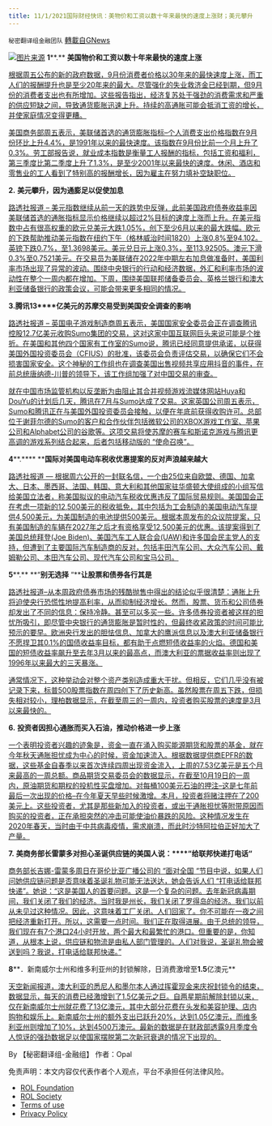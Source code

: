 ```yaml
---
title: 11/1/2021国际财经快讯：美物价和工资以数十年来最快的速度上涨财；美元攀升
---
```

`秘密翻译组金融团队` [轉載自GNews](https://gnews.org/zh-hans/1633077/)

![](https://assets.gnews.org/wp-content/uploads/2021/11/图片1.png)[图片来源](https://shrm.org)
**1****.** **美国物价和工资以数十年来最快的速度上涨**

[根据周五公布的新的政府数据，9月份消费者价格以30年来的最快速度上涨，而工人们的报酬提升也是至少20年来的最大。尽管强化的失业救济金已经到期，但9月份的消费者支出也有所增加。这些报告指出，经济复苏处于强劲的消费需求和严重的供应短缺之间，导致通货膨胀迅速上升。持续的高通胀可能会抵消工资的增长，并使家庭情况变得更糟。](https://www.wsj.com/articles/consumer-spending-personal-income-inflation-september-2021-11635449959)

[美国商务部周五表示，美联储首选的通货膨胀指标–个人消费支出价格指数在9月份环比上升4.4%，是1991年以来的最快速度。该指数在9月份比前一个月上升了0.3%。劳工部报告说，就业成本指数是衡量工人报酬的指标，包括工资和福利，第三季度比第二季度上升了1.3%，是至少2001年以来最快的速度。休闲、酒店和零售业的工人看到了特别高的报酬增长，因为雇主在努力填补空缺职位。](https://www.wsj.com/articles/consumer-spending-personal-income-inflation-september-2021-11635449959)

**2.** **美元攀升，因为通膨足以促使加息**

[路透社报道 – 美元指数继续从前一天的跌势中反弹，此前美国政府债券收益率因美联储首选的通胀指标显示价格继续以超过2%目标的速度上涨而上升。在美元指数中占有很高权重的欧元兑美元大跌1.05%，创下至少6月以来的最大跌幅。欧元的下跌帮助推动美元指数在纽约下午（格林威治时间1820）上涨0.8%至94.102。英镑下跌0.7%，至1.3698美元。美元兑日元上涨0.3%，至113.92505。澳元下滑0.3%至0.7521美元。在交易员为美联储在2022年中期左右加息做准备时，美国利率市场出现了异常的波动。围绕中央银行的行动和经济数据，外汇和利率市场的波动性在整个一周内都在增加。下周，围绕美国联邦储备委员会、英格兰银行和澳大利亚储备银行的政策会议，可能会带来更多相同的情况。](https://www.reuters.com/business/finance/dollar-climbs-inflation-builds-case-higher-rates-2021-10-29/)

**3.****腾讯****13****亿美元的苏摩交易受到美国安全调查的影响**

[路透社报道 – 英国电子游戏制造商周五表示，美国国家安全委员会正在调查腾讯控股12.7亿美元收购Sumo集团的交易，这对这家中国互联网巨头来说可能是个挫折。在美国和其他四个国家有工作室的Sumo说，腾讯已经同意提供承诺，以获得美国外国投资委员会（CFIUS）的批准，该委员会负责评估交易，以确保它们不会损害国家安全。这个神秘的工作组也在调查美国出售视频共享应用抖音的事件，在前总统唐纳德-川普的领导下，该工作组加强了对中国交易的审查。](https://www.oann.com/tencents-1-3-billion-sumo-deal-comes-under-u-s-security-probe/)

[就在中国市场监管机构以反垄断为由阻止其合并视频游戏流媒体网站Huya和DouYu的计划后几天，腾讯在7月与Sumo达成了交易。这家英国公司周五表示，Sumo和腾讯正在与美国外国投资委员会接触，以便在年底前获得收购许可。总部位于谢菲尔德的Sumo的客户和合作伙伴包括微软公司的XBOX游戏工作室、苹果公司和Alphabet公司的谷歌等。这项交易将使苏摩的赛车和斯诺克游戏与腾讯更高调的游戏系列结合起来，后者包括移动版的 “使命召唤”。](https://www.oann.com/tencents-1-3-billion-sumo-deal-comes-under-u-s-security-probe/)

**4****.**** ****国际对美国电动车税收优惠提案的反对声浪越来越大**

[路透社报道 — 根据周六公开的一封联名信，一个由25位来自欧盟、德国、加拿大、日本、墨西哥、法国、韩国、意大利和其他国家驻华盛顿大使组成的小组写信给美国立法者，称美国拟议的电动汽车税收优惠违反了国际贸易规则。美国国会正在考虑一项新的12,500美元的税收抵免，其中包括为工会制造的美国电动汽车提供4,500美元，为美国制造的电池提供500美元。根据本周发布的众议院提案，只有美国制造的车辆在2027年之后才有资格享受12,500美元的优惠。该提案得到了美国总统拜登(Joe Biden)、美国汽车工人联合会(UAW)和许多国会民主党人的支持，但遭到了主要国际汽车制造商的反对，包括丰田汽车公司、大众汽车公司、戴姆勒公司、本田汽车公司、现代汽车公司和宝马公司。](https://www.reuters.com/business/autos-transportation/international-opposition-mounts-proposed-us-ev-tax-credit-2021-10-30/)

**5****.** **“****别无选择**** “****让股票和债券各行其是**

[路透社报道–从本周政府债券市场的残酷抛售中得出的结论似乎很清楚：通胀上升将迫使央行恐慌性地提高利率，从而抑制经济增长。然而，股票、货币和公司债券却发出了不同的信息：保持冷静。甚至可以多买一些。许多债券投资者被这样的担忧所吸引，即尽管中央银行的通货膨胀是暂时性的，但最终收紧政策的时间可能比预示的要早。欧洲央行发出的胆怯信息、加拿大的鹰派信息以及澳大利亚储备银行不愿捍卫其0.1%的国债收益率目标，都有助于点燃短债收益率的火焰。德国和美国的短债收益率飙升至去年3月以来的最高点，而澳大利亚的票据收益率则出现了1996年以来最大的三天暴涨。](https://www.reuters.com/business/global-markets-bonds-analysis-2021-10-29/)

[通常情况下，这种举动会对整个资产类别造成重大干扰。但相反，它们几乎没有被记录下来，标普500股票指数在周四创下了历史新高。虽然股票在周五下跌，但损失相对较小，理柏数据显示，在截至周三的一周内，投资者购买股票的速度是3月以来最快的。](https://www.reuters.com/business/global-markets-bonds-analysis-2021-10-29/)

**6.** **投资者因担心通胀而买入石油，推动价格进一步上涨**

[一个表明投资者兴趣的迹象是，资金一直在涌入购买能源期货和股票的基金，就在今年秋天通胀担忧成为中心的时候，资金加速流入。根据数据提供商EPFR的数据，这些基金自春季以来首次连续四周出现资金流入，上周的7.53亿美元是五个月来最高的一周总额。商品期货交易委员会的数据显示，在截至10月19日的一周内，原油期货和期权的投机性买盘增加。对每桶100美元石油的押注–这是七年前最后一次出现的价格–在今年夏天早些时候激增。本月，投资者将赌注押在了200美元上。这些投资者，尤其是那些新加入的投资者，或出于通胀担忧等附带原因而购买的投资者，正在承担突然的冲击可能使油价暴跌的风险。这种情况发生在2020年春天，当时由于中共病毒疫情，需求崩溃，而此时沙特阿拉伯正好加大了产量。](https://www.wsj.com/articles/investors-buy-oil-on-inflation-fears-pushing-prices-even-higher-11635672603?mod=hp_lead_pos5)

**7.** **美商务部长雷蒙多对担心圣诞供应链的美国人说：****“****给联邦快递打电话****“**

[商务部长吉娜-雷蒙多周日在哥伦比亚广播公司的 “面对全国 “节目中说，如果人们问她供应链问题是否意味着圣诞礼物可能无法送达，她会告诉人们 “打电话给联邦快递”。她说：“这是美国人的首要问题。这是一个复杂的问题。去年新冠病毒期间，我们关闭了我们的经济。当时我是州长，我们关闭了罗得岛的经济。我们以前从未见过这种情况。因此，这意味着工厂关闭。人们回家了。你不可能在一夜之间把经济重新打开。所以，这需要一点时间。我们正在取得进展。由于总统的领导，我们现在有7个港口24小时开放，两个最大和最繁忙的港口。但重要的是，你知道，从根本上说，供应链和物流是由私人部门管理的。人们对我说，圣诞礼物会被送到吗？我说，打电话给联邦快递。”](https://www.breitbart.com/clips/2021/10/31/commerce-secretary-raimondo-to-americans-worried-about-christmas-supply-chain-call-fedex/)

**8****．新南威尔士州和维多利亚州的封锁解除，日消费激增至****1.5****亿澳元**

[天空新闻报道，澳大利亚的悉尼人和墨尔本人通过挥霍现金来庆祝封锁令的结束，数据显示，每天的消费已经激增到了1.5亿美元之巨。自两星期前解除封锁以来，仅在新南威尔士州就花费了13亿澳元，其中大部分花费在头发和美容护理、店内购物和娱乐上。新南威尔士州的额外支出已跃升20%，达到1.05亿澳元，而维多利亚州则增加了10%，达到4500万澳元。最新的数据是在财政部透露9月季度令人惊讶的强劲数据足以使国家摆脱第二次新冠衰退的情况下出现的。](https://www.skynews.com.au/australia-news/coronavirus/daily-spending-surges-to-150-million-as-lockdowns-lift-in-nsw-and-victoria/video/1bc9145f1cc33d8c126c460089b06b73)

By 【秘密翻译组-金融组】
作者：Opal

 

免责声明：本文内容仅代表作者个人观点，平台不承担任何法律风险。

- [ROL Foundation](https://rolfoundation.org/)
- [ROL Society](https://rolsociety.org/)
- [Terms of use](https://gnews.org/terms-of-use-3/)
- [Privacy Policy](https://gnews.org/privacy-policy/)
